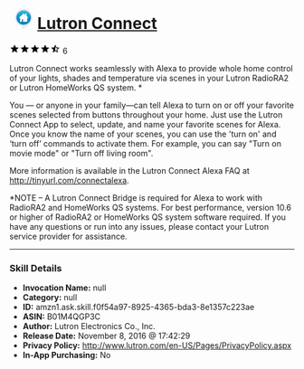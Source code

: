 # &nbsp;<img src="skill_icon" alt="Lutron Connect icon" width="36"> [Lutron Connect](http://alexa.amazon.com/#skills/amzn1.ask.skill.f0f54a97-8925-4365-bda3-8e1357c223ae)
![4.3 stars](../../images/ic_star_black_18dp_1x.png)![4.3 stars](../../images/ic_star_black_18dp_1x.png)![4.3 stars](../../images/ic_star_black_18dp_1x.png)![4.3 stars](../../images/ic_star_black_18dp_1x.png)![4.3 stars](../../images/ic_star_half_black_18dp_1x.png) 6

Lutron Connect works seamlessly with Alexa to provide whole home control of your lights, shades and temperature via scenes in your Lutron RadioRA2 or Lutron HomeWorks QS system. *

You — or anyone in your family—can tell Alexa to turn on or off your favorite scenes selected from buttons throughout your home.  Just use the Lutron Connect App to select, update, and name your favorite scenes for Alexa.  Once you know the name of your scenes, you can use the 'turn on' and ‘turn off’ commands to activate them. For example, you can say "Turn on movie mode" or "Turn off living room".

More information is available in the Lutron Connect Alexa FAQ at http://tinyurl.com/connectalexa. 

*NOTE – A Lutron Connect Bridge is required for Alexa to work with RadioRA2 and HomeWorks QS systems. For best performance, version 10.6 or higher of RadioRA2 or HomeWorks QS system software required. If you have any questions or run into any issues, please contact your Lutron service provider for assistance.

***

### Skill Details

* **Invocation Name:** null
* **Category:** null
* **ID:** amzn1.ask.skill.f0f54a97-8925-4365-bda3-8e1357c223ae
* **ASIN:** B01M4QGP3C
* **Author:** Lutron Electronics Co., Inc.
* **Release Date:** November 8, 2016 @ 17:42:29
* **Privacy Policy:** http://www.lutron.com/en-US/Pages/PrivacyPolicy.aspx
* **In-App Purchasing:** No
